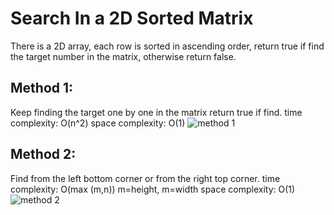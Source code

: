 # Search In a 2D Sorted Matrix
There is a 2D array, each row is sorted in ascending order, return true if find the target number in the matrix, otherwise return false.

## Method 1:
Keep finding the target one by one in the matrix return true if find.
time complexity: O(n^2)
space complexity: O(1)
![method 1](/Users/tousoroku/Desktop/image/method1.jpg)

## Method 2:
Find from the left bottom corner or from the right top corner.
time complexity: O(max (m,n)) m=height, m=width
space complexity: O(1)
![method 2](/Users/tousoroku/Desktop/image/method2.jpg)

